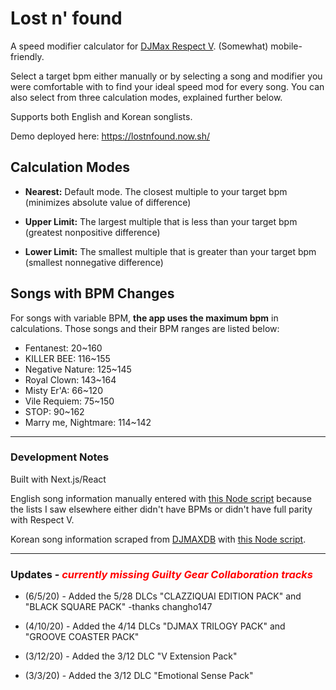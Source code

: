 # Lost n' found
A speed modifier calculator for [DJMax Respect V](https://store.steampowered.com/app/960170/DJMAX_RESPECT_V/). (Somewhat) mobile-friendly.

Select a target bpm either manually or by selecting a song and modifier you were comfortable with to find your ideal speed mod for every song. You can also select from three calculation modes, explained further below.

Supports both English and Korean songlists.  
  
Demo deployed here: https://lostnfound.now.sh/

## Calculation Modes
- <strong>Nearest:</strong> Default mode. The closest multiple to your target bpm  
(minimizes absolute value of difference)  

- <strong>Upper Limit:</strong> The largest multiple that is less than your target bpm  
(greatest nonpositive difference)  

- <strong>Lower Limit:</strong> The smallest multiple that is greater than your target bpm  
(smallest nonnegative difference)

## Songs with BPM Changes
For songs with variable BPM, __the app uses the maximum bpm__ in calculations. Those songs and their BPM ranges are listed below:
- Fentanest: 20~160
- KILLER BEE: 116~155
- Negative Nature: 125~145
- Royal Clown: 143~164
- Misty Er'A: 66~120
- Vile Requiem: 75~150
- STOP: 90~162
- Marry me, Nightmare: 114~142

---

### Development Notes
Built with Next.js/React  

English song information manually entered with [this Node script](https://github.com/smilevideo/lostnfound/blob/master/songs/inputSongsEN.js) because the lists I saw elsewhere either didn't have BPMs or didn't have full parity with Respect V.

Korean song information scraped from [DJMAXDB](https://djmaxdb.com/4B/) with [this Node script](https://github.com/smilevideo/lostnfound/blob/master/songs/scrapeSongsKR.js).  

--- 
### Updates - <span style="color:red"><em>currently missing Guilty Gear Collaboration tracks</em></span>

- (6/5/20) -  Added the 5/28 DLCs "CLAZZIQUAI EDITION PACK" and "BLACK SQUARE PACK" -thanks changho147

- (4/10/20) - Added the 4/14 DLCs "DJMAX TRILOGY PACK" and "GROOVE COASTER PACK"

- (3/12/20) - Added the 3/12 DLC "V Extension Pack"

- (3/3/20) - Added the 3/12 DLC "Emotional Sense Pack"

